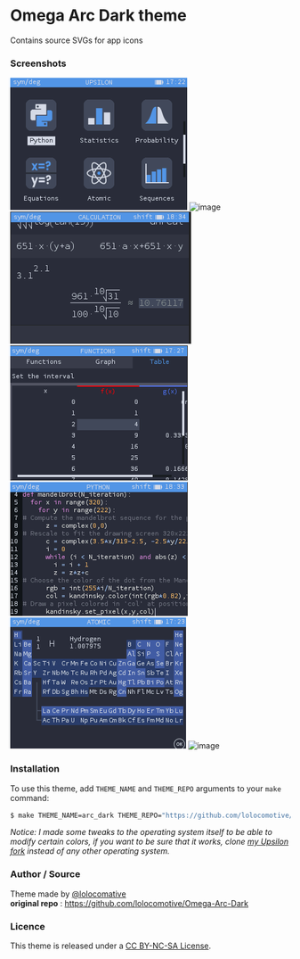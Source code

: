 # Omega Arc Dark theme
Contains source SVGs for app icons

### Screenshots
![image](screenshots/home1.png)
![image](screenshots/home2.png)
![image](screenshots/calculation.png)
![image](screenshots/graph.png)
![image](screenshots/python.png)
![image](screenshots/atomic.png)
![image](screenchots/settings.png)

### Installation
To use this theme, add `THEME_NAME` and `THEME_REPO` arguments to your `make` command:
```bash
$ make THEME_NAME=arc_dark THEME_REPO="https://github.com/lolocomotive/Omega-Arc-Dark"
```
_Notice: I made some tweaks to the operating system itself to be able to modify certain colors, if you want to be sure that it works, clone [my Upsilon fork](https://github.com/lolocomotive/Upsilon) instead of any other operating system._

### Author / Source
Theme made by [@lolocomative](https://github.com/lolocomotive)
<br>
**original repo** : https://github.com/lolocomotive/Omega-Arc-Dark

### Licence
This theme is released under a [CC BY-NC-SA License](https://creativecommons.org/licenses/by-nc-sa/4.0/legalcode).
